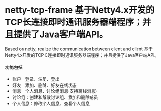 # netty-tcp-frame 基于Netty4.x开发的TCP长连接即时通讯服务器端程序；并且提供了Java客户端API。
Based on netty, realize the communication between client and client
基于Netty4.x开发的TCP长连接即时通讯服务器端程序；并且提供了Java客户端API。

#### 功能包括

- 账户：登录、注册、登出
- 好友：添加、删除、好友在线状态
- 消息：个人消息、讨论组消息(支持离线消息)
- 讨论组：创建和解散讨论组、添加和删除成员
- 个人信息：修改个人信息、查看个人信息
